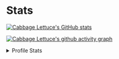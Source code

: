 # Stats

[![Cabbage Lettuce's GitHub stats](https://github-readme-stats.vercel.app/api?username=pycabbage&theme=react&show_icons=true&include_all_commits=true&count_private=true&hide_border=true)](https://github.com/anuraghazra/github-readme-stats)

[![Cabbage Lettuce's github activity graph](https://activity-graph.herokuapp.com/graph?username=pycabbage&theme=github)](https://github.com/ashutosh00710/github-readme-activity-graph)

<details>
  <summary>Profile Stats</summary>
  <a href="https://git.io/streak-stats"><img src="http://github-readme-streak-stats.herokuapp.com/?user=pycabbage&amp;theme=react&amp;hide_border=true"></a><br/>
  <a href="https://github.com/anuraghazra/github-readme-stats"><img src="https://github-readme-stats.vercel.app/api/top-langs/?username=pycabbage&amp;theme=react&amp;show_icons=true&amp;include_all_commits=true&amp;count_private=true&amp;hide_border=true"></a>
</details>

